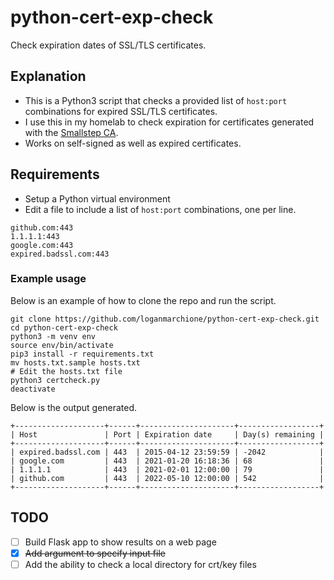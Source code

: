 # python-cert-exp-check

Check expiration dates of SSL/TLS certificates.

## Explanation

  - This is a Python3 script that checks a provided list of `host:port` combinations for expired SSL/TLS certificates.
  - I use this in my homelab to check expiration for certificates generated with the [Smallstep CA](https://smallstep.com/certificates/).
  - Works on self-signed as well as expired certificates.

## Requirements

  - Setup a Python virtual environment
  - Edit a file to include a list of `host:port` combinations, one per line.
```
github.com:443
1.1.1.1:443
google.com:443
expired.badssl.com:443
```

### Example usage

Below is an example of how to clone the repo and run the script.
```
git clone https://github.com/loganmarchione/python-cert-exp-check.git
cd python-cert-exp-check
python3 -m venv env
source env/bin/activate 
pip3 install -r requirements.txt
mv hosts.txt.sample hosts.txt
# Edit the hosts.txt file
python3 certcheck.py
deactivate
```

Below is the output generated.
```
+--------------------+------+---------------------+------------------+
| Host               | Port | Expiration date     | Day(s) remaining |
+--------------------+------+---------------------+------------------+
| expired.badssl.com | 443  | 2015-04-12 23:59:59 | -2042            |
| google.com         | 443  | 2021-01-20 16:18:36 | 68               |
| 1.1.1.1            | 443  | 2021-02-01 12:00:00 | 79               |
| github.com         | 443  | 2022-05-10 12:00:00 | 542              |
+--------------------+------+---------------------+------------------+
```

## TODO
- [ ] Build Flask app to show results on a web page
- [x] ~~Add argument to specify input file~~
- [ ] Add the ability to check a local directory for crt/key files
